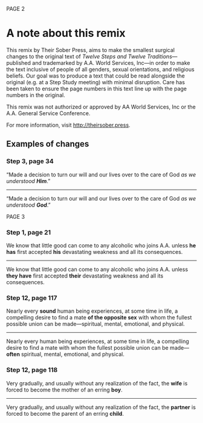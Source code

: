 PAGE 2

# A note about this remix

  This remix by Their Sober Press, aims to make the smallest surgical changes to the original text of _Twelve Steps and Twelve Traditions_—published and trademarked by A.A. World Services, Inc—in order to make the text inclusive of people of all genders, sexual orientations, and religious beliefs. Our goal was to produce a text that could be read alongside the original (e.g. at a Step Study meeting) with minimal disruption. Care has been taken to ensure the page numbers in this text line up with the page numbers in the original.

  This remix was not authorized or approved by AA World Services, Inc or the A.A. General Service Conference.

  For more information, visit http://theirsober.press.


## Examples of changes

### Step 3, page 34
“Made a decision to turn our will and our lives over to the care of God _as we understood **Him**_.”

-------------------

“Made a decision to turn our will and our lives over to the care of God _as we understood **God**_.”

PAGE 3

### Step 1, page 21
We know that little good can come to any alcoholic who joins A.A. unless **he has** first accepted **his** devastating weakness and all its consequences.

-------------------

We know that little good can come to any alcoholic who joins A.A. unless **they have** first accepted **their** devastating weakness and all its consequences.

### Step 12, page 117
Nearly every **sound** human being experiences, at some time in life, a compelling desire to find a mate **of the opposite sex** with whom the fullest possible union can be made—spiritual, mental, emotional, and physical.

-------------------

Nearly every human being experiences, at some time in life, a compelling desire to find a mate with whom the fullest possible union can be made—**often** spiritual, mental, emotional, and physical.

### Step 12, page 118

Very gradually, and usually without any realization of the fact, the **wife** is forced to become the mother of an erring **boy**.

-------------------

Very gradually, and usually without any realization of the fact, the **partner** is forced to become the parent of an erring **child**.

